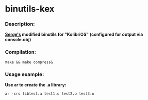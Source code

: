 # binutils-kex

### Description:

**[Serge's](http://websvn.kolibrios.org/listing.php?repname=Kolibri+OS&path=%2Fcontrib%2Ftoolchain%2Fbinutils%2F&#aa82d1856686feabbdbbb8959ceb57163) modified binutils for "KolibriOS" (configured for output via console.obj)**


### Compilation:

    make && make compress&
        
### Usage example:

**Use ar to create the .a library:**
    
    ar -crs libtest.a test1.o test2.o test3.o



   
